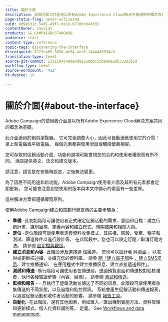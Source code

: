 ```yaml
---
title: 關於介面
description: 促銷活動工作區是以所有Adobe Experience Cloud解決方案通用的概念為基礎。
page-status-flag: never-activated
uuid: ed9e631c-5ad1-49f1-be1e-b710bc64dc91
contentOwner: sauviat
products: SG_CAMPAIGN/STANDARD
audience: start
content-type: reference
topic-tags: discovering-the-interface
discoiquuid: 5227ca05-3856-4e54-aec6-14444d6534e3
translation-type: tm+mt
source-git-commit: 1321c84c49de6d9a318bbc5bb8a0e28b332d2b5d
workflow-type: tm+mt
source-wordcount: '432'
ht-degree: 1%

---
```



# 關於介面{#about-the-interface}

Adobe Campaign的使用者介面是以所有Adobe Experience Cloud解決方案共同的概念為基礎。

此介面適用於網頁瀏覽器。 它可完全調整大小，因此可自動適應使用它的介質：桌上型電腦或平板電腦。 每個元素都與使用滑鼠或觸控螢幕相容。

您可存取的促銷活動介面、功能和選項可能會視您的合約和使用者權限而有所不同。 酒店提供英文、法文和德文版本。

請注意，語言是在安裝時設定，之後無法變更。

為了因應不同用途和新功能，Adobe Campaign使用者介面及其所有元素都會定期更新。 您可能會注意到您使用的版本與本文中顯示的畫面有一些差異。

這些解決方案都遵循導覽原則。

使用Adobe Campaign建立和策劃行銷宣傳的主要步驟為：

* **準備** -此初始階段可讓使用者正式確定促銷活動的需求、意圖和目標：建立行銷計畫、識別目標、定義內容和建立模式、預期結果和相關人員。
* **定位** -定位階段可讓使用者定義資料收集模式、其結構、區段、受眾、種子和測試、篩選條件以進行設計等。 在此階段中，您也可以設定訂閱／取消訂閱方法。 請參閱 [設定檔與觀眾](../../audiences/using/about-profiles.md)。
* **建立消息和內容** -此階段涉及選擇通 [信渠道](../../channels/using/get-started-communication-channels.md)。 您也可以設計著 [陸頁面](../../channels/using/getting-started-with-landing-pages.md) ，以取得或更新描述檔，並擴充您的資料庫。 請參 [閱「建立電子郵](../../channels/using/creating-an-email.md)件 [、建立SMS訊息](../../channels/using/creating-an-sms-message.md)、建立推播通知、 [](../../channels/using/preparing-and-sending-a-push-notification.md)[](../../channels/using/about-in-app-messaging.md)[](../../channels/using/creating-the-direct-mail.md)在應用程式中建立推播訊息、建立直接遞送郵件」。
* **測試和傳送** -執行階段可讓使用者在傳送前，透過預覽畫面和傳送校對給核准者，執行各種驗證步驟（內容、目標）。 請參閱 [測試和傳送](../../sending/using/get-started-sending-messages.md)。
* **監控和報告** -一旦執行了促銷活動並傳送了不同的訊息，此階段可讓使用者收集傳送的不同狀態，以及追蹤和監控資訊。 系統會產生促銷活動和傳送報表，以追蹤促銷活動和收件者活動的影響。 請參閱 [報告工具](../../reporting/using/about-dynamic-reports.md)。
* **自動化** -在此階段，還有其他因素，例如匯入／匯出機制實施方法、資料管理和更新模式、個人化資料識別等。 定義。 See [Workflows and data management](../../automating/using/get-started-workflows.md).